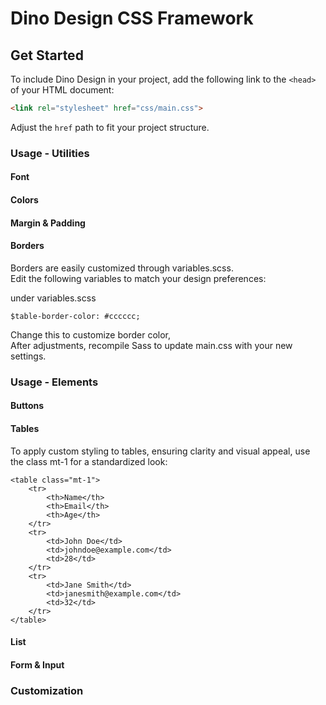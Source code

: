 # Dino Design CSS Framework
<!-- Description -->


## Get Started

To include Dino Design in your project, add the following link to the `<head>` of your HTML document:

```html
<link rel="stylesheet" href="css/main.css">
```
Adjust the `href` path to fit your project structure.

### Usage - Utilities

#### Font

#### Colors

#### Margin & Padding

#### Borders
Borders are easily customized through variables.scss. <br>Edit the following variables to match your design preferences:

under variables.scss  
```
$table-border-color: #cccccc; 
```
Change this to customize border color,<br>
After adjustments, recompile Sass to update main.css with your new settings.

### Usage - Elements

#### Buttons

#### Tables
To apply custom styling to tables, ensuring clarity and visual appeal, use the class mt-1 for a standardized look:

````
<table class="mt-1">
    <tr>
        <th>Name</th>
        <th>Email</th>
        <th>Age</th>
    </tr>
    <tr>
        <td>John Doe</td>
        <td>johndoe@example.com</td>
        <td>28</td>
    </tr>
    <tr>
        <td>Jane Smith</td>
        <td>janesmith@example.com</td>
        <td>32</td>
    </tr>
</table>
````

#### List

#### Form & Input


### Customization